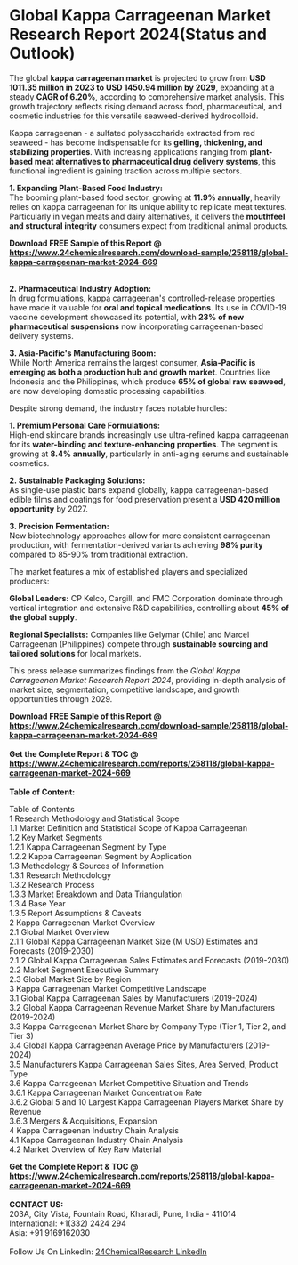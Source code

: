<h1>Global Kappa Carrageenan Market Research Report 2024(Status and Outlook)</h1><p>The global <strong>kappa carrageenan market</strong> is projected to grow from <strong>USD 1011.35 million in 2023 to USD 1450.94 million by 2029</strong>, expanding at a steady <strong>CAGR of 6.20%</strong>, according to comprehensive market analysis. This growth trajectory reflects rising demand across food, pharmaceutical, and cosmetic industries for this versatile seaweed-derived hydrocolloid.</p><p>Kappa carrageenan - a sulfated polysaccharide extracted from red seaweed - has become indispensable for its <strong>gelling, thickening, and stabilizing properties</strong>. With increasing applications ranging from <strong>plant-based meat alternatives to pharmaceutical drug delivery systems</strong>, this functional ingredient is gaining traction across multiple sectors.</p><p><strong>1. Expanding Plant-Based Food Industry:</strong><br>
The booming plant-based food sector, growing at <strong>11.9% annually</strong>, heavily relies on kappa carrageenan for its unique ability to replicate meat textures. Particularly in vegan meats and dairy alternatives, it delivers the <strong>mouthfeel and structural integrity</strong> consumers expect from traditional animal products.</p><div><b>Download FREE Sample of this Report @ 
            <a href="https://www.24chemicalresearch.com/download-sample/258118/global-kappa-carrageenan-market-2024-669">
            https://www.24chemicalresearch.com/download-sample/258118/global-kappa-carrageenan-market-2024-669</a></b></div><br><p><strong>2. Pharmaceutical Industry Adoption:</strong><br>
In drug formulations, kappa carrageenan's controlled-release properties have made it valuable for <strong>oral and topical medications</strong>. Its use in COVID-19 vaccine development showcased its potential, with <strong>23% of new pharmaceutical suspensions</strong> now incorporating carrageenan-based delivery systems.</p><p><strong>3. Asia-Pacific's Manufacturing Boom:</strong><br>
While North America remains the largest consumer, <strong>Asia-Pacific is emerging as both a production hub and growth market</strong>. Countries like Indonesia and the Philippines, which produce <strong>65% of global raw seaweed</strong>, are now developing domestic processing capabilities.</p><p>Despite strong demand, the industry faces notable hurdles:</p><p><strong>1. Premium Personal Care Formulations:</strong><br>
High-end skincare brands increasingly use ultra-refined kappa carrageenan for its <strong>water-binding and texture-enhancing properties</strong>. The segment is growing at <strong>8.4% annually</strong>, particularly in anti-aging serums and sustainable cosmetics.</p><p><strong>2. Sustainable Packaging Solutions:</strong><br>
As single-use plastic bans expand globally, kappa carrageenan-based edible films and coatings for food preservation present a <strong>USD 420 million opportunity</strong> by 2027.</p><p><strong>3. Precision Fermentation:</strong><br>
New biotechnology approaches allow for more consistent carrageenan production, with fermentation-derived variants achieving <strong>98% purity</strong> compared to 85-90% from traditional extraction.</p><p>The market features a mix of established players and specialized producers:</p><p><strong>Global Leaders:</strong> CP Kelco, Cargill, and FMC Corporation dominate through vertical integration and extensive R&amp;D capabilities, controlling about <strong>45% of the global supply</strong>.</p><p><strong>Regional Specialists:</strong> Companies like Gelymar (Chile) and Marcel Carrageenan (Philippines) compete through <strong>sustainable sourcing and tailored solutions</strong> for local markets.</p><p>This press release summarizes findings from the <em>Global Kappa Carrageenan Market Research Report 2024</em>, providing in-depth analysis of market size, segmentation, competitive landscape, and growth opportunities through 2029.</p><div><b>Download FREE Sample of this Report @ 
            <a href="https://www.24chemicalresearch.com/download-sample/258118/global-kappa-carrageenan-market-2024-669">
            https://www.24chemicalresearch.com/download-sample/258118/global-kappa-carrageenan-market-2024-669</a></b></div><br><div><b>Get the Complete Report & TOC @ 
            <a href="https://www.24chemicalresearch.com/reports/258118/global-kappa-carrageenan-market-2024-669">
            https://www.24chemicalresearch.com/reports/258118/global-kappa-carrageenan-market-2024-669</a></b></div><br>
            <b>Table of Content:</b><p>Table of Contents<br />
1 Research Methodology and Statistical Scope<br />
1.1 Market Definition and Statistical Scope of Kappa Carrageenan<br />
1.2 Key Market Segments<br />
1.2.1 Kappa Carrageenan Segment by Type<br />
1.2.2 Kappa Carrageenan Segment by Application<br />
1.3 Methodology & Sources of Information<br />
1.3.1 Research Methodology<br />
1.3.2 Research Process<br />
1.3.3 Market Breakdown and Data Triangulation<br />
1.3.4 Base Year<br />
1.3.5 Report Assumptions & Caveats<br />
2 Kappa Carrageenan Market Overview<br />
2.1 Global Market Overview<br />
2.1.1 Global Kappa Carrageenan Market Size (M USD) Estimates and Forecasts (2019-2030)<br />
2.1.2 Global Kappa Carrageenan Sales Estimates and Forecasts (2019-2030)<br />
2.2 Market Segment Executive Summary<br />
2.3 Global Market Size by Region<br />
3 Kappa Carrageenan Market Competitive Landscape<br />
3.1 Global Kappa Carrageenan Sales by Manufacturers (2019-2024)<br />
3.2 Global Kappa Carrageenan Revenue Market Share by Manufacturers (2019-2024)<br />
3.3 Kappa Carrageenan Market Share by Company Type (Tier 1, Tier 2, and Tier 3)<br />
3.4 Global Kappa Carrageenan Average Price by Manufacturers (2019-2024)<br />
3.5 Manufacturers Kappa Carrageenan Sales Sites, Area Served, Product Type<br />
3.6 Kappa Carrageenan Market Competitive Situation and Trends<br />
3.6.1 Kappa Carrageenan Market Concentration Rate<br />
3.6.2 Global 5 and 10 Largest Kappa Carrageenan Players Market Share by Revenue<br />
3.6.3 Mergers & Acquisitions, Expansion<br />
4 Kappa Carrageenan Industry Chain Analysis<br />
4.1 Kappa Carrageenan Industry Chain Analysis<br />
4.2 Market Overview of Key Raw Material</p><div><b>Get the Complete Report & TOC @ 
            <a href="https://www.24chemicalresearch.com/reports/258118/global-kappa-carrageenan-market-2024-669">
            https://www.24chemicalresearch.com/reports/258118/global-kappa-carrageenan-market-2024-669</a></b></div><br><b>CONTACT US:</b><br>
            203A, City Vista, Fountain Road, Kharadi, Pune, India - 411014<br>
            International: +1(332) 2424 294<br>
            Asia: +91 9169162030 <br><br>
            Follow Us On LinkedIn: <a href="https://www.linkedin.com/company/24chemicalresearch/">24ChemicalResearch LinkedIn</a>